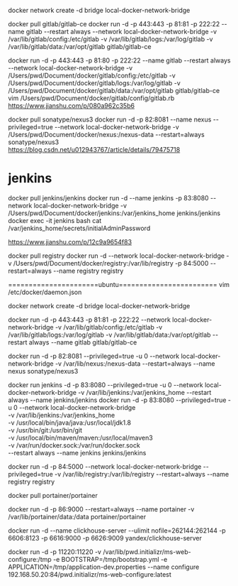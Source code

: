 
docker network create -d bridge local-docker-network-bridge

docker pull gitlab/gitlab-ce
docker run -d  -p 443:443 -p 81:81 -p 222:22 --name gitlab --restart always --network local-docker-network-bridge -v /var/lib/gitlab/config:/etc/gitlab -v /var/lib/gitlab/logs:/var/log/gitlab -v /var/lib/gitlab/data:/var/opt/gitlab gitlab/gitlab-ce

docker run -d  -p 443:443 -p 81:80 -p 222:22 --name gitlab --restart always --network local-docker-network-bridge -v /Users/pwd/Document/docker/gitlab/config:/etc/gitlab -v /Users/pwd/Document/docker/gitlab/logs:/var/log/gitlab -v /Users/pwd/Document/docker/gitlab/data:/var/opt/gitlab gitlab/gitlab-ce
vim /Users/pwd/Document/docker/gitlab/config/gitlab.rb
https://www.jianshu.com/p/080a962c35b6

docker pull sonatype/nexus3
docker run -d -p 82:8081 --name nexus --privileged=true --network local-docker-network-bridge -v /Users/pwd/Document/docker/nexus:/nexus-data --restart=always sonatype/nexus3
https://blog.csdn.net/u012943767/article/details/79475718

# jenkins
docker pull jenkins/jenkins
docker run -d --name jenkins -p 83:8080 --network local-docker-network-bridge -v /Users/pwd/Document/docker/jenkins:/var/jenkins_home jenkins/jenkins
docker exec -it jenkins bash
cat /var/jenkins_home/secrets/initialAdminPassword

https://www.jianshu.com/p/12c9a9654f83

docker pull registry
docker run -d --network local-docker-network-bridge -v /Users/pwd/Document/docker/registry:/var/lib/registry -p 84:5000 --restart=always --name registry registry



======================ubuntu========================
vim /etc/docker/daemon.json

docker network create -d bridge local-docker-network-bridge

docker run -d -p 443:443 -p 81:81 -p 222:22 --network local-docker-network-bridge -v /var/lib/gitlab/config:/etc/gitlab -v /var/lib/gitlab/logs:/var/log/gitlab -v /var/lib/gitlab/data:/var/opt/gitlab --restart always --name gitlab gitlab/gitlab-ce

docker run -d -p 82:8081 --privileged=true -u 0 --network local-docker-network-bridge -v /var/lib/nexus:/nexus-data --restart=always --name nexus sonatype/nexus3

docker run jenkins -d -p 83:8080 --privileged=true -u 0 --network local-docker-network-bridge -v /var/lib/jenkins:/var/jenkins_home --restart always --name jenkins/jenkins
docker run -d -p 83:8080 --privileged=true -u 0 --network local-docker-network-bridge \
-v /var/lib/jenkins:/var/jenkins_home \
-v /usr/local/bin/java/java:/usr/local/jdk1.8 \
-v /usr/bin/git:/usr/bin/git \
-v /usr/local/bin/maven/maven:/usr/local/maven3 \
-v /var/run/docker.sock:/var/run/docker.sock \
--restart always --name jenkins jenkins/jenkins

docker run -d -p 84:5000 --network local-docker-network-bridge --privileged=true -v /var/lib/registry:/var/lib/registry --restart=always --name registry registry

docker pull portainer/portainer

docker run -d -p 86:9000 --restart=always --name portainer  -v /var/lib/portainer/data:/data portainer/portainer


docker run -d --name clickhouse-server --ulimit nofile=262144:262144 -p 6606:8123 -p 6616:9000 -p 6626:9009 yandex/clickhouse-server


docker run -d -p 11220:11220 -v /var/lib/pwd.initializr/ms-web-configure:/tmp -e BOOTSTRAP=/tmp/bootstrap.yml -e APPLICATION=/tmp/application-dev.properties --name configure 192.168.50.20:84/pwd.initializr/ms-web-configure:latest





